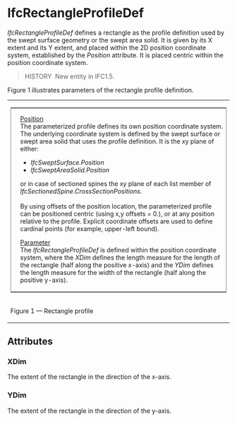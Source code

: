 # IfcRectangleProfileDef

_IfcRectangleProfileDef_ defines a rectangle as the profile definition used by the swept surface geometry or the swept area solid. It is given by its X extent and its Y extent, and placed within the 2D position coordinate system, established by the _Position_ attribute. It is placed centric within the position coordinate system.

> HISTORY&nbsp; New entity in IFC1.5.

Figure 1 illustrates parameters of the rectangle profile definition.

<table><tr><td>
<table frame="border" width="100%">
  <tbody>
    <tr>
      <td width="420"><img src="../../../../figures/ifcrectangleprofiledef-layout1.gif" alt="rectangle profile" border="0" height="300" width="400"></td>
      <td align="left" valign="top" width="100%">
      <p><u>Position</u>
      <br>
The parameterized profile defines its own position coordinate system.
The underlying
coordinate system is defined by the swept surface or swept area solid
that uses the profile definition. It is the xy plane of either: </p>
      <ul>
        <li style="font-style: italic;">IfcSweptSurface.Position</li>
        <li style="font-style: italic;">IfcSweptAreaSolid.Position</li>
      </ul>
or in case of sectioned spines the xy plane of each list member of <span style="font-style: italic;">IfcSectionedSpine.CrossSectionPositions.</span>
      <br>
      <br>
By using offsets of the position location, the parameterized profile
can be positioned centric (using x,y offsets = 0.), or at any position
relative to the profile. Explicit coordinate offsets are used to define
cardinal points (for example, upper-left bound).
      <p><u>Parameter</u>
      <br>
The <em>IfcRectangleProfileDef</em>
is defined within the position
coordinate system, where the <em>XDim</em>
defines the length measure
for the length of the rectangle (half along the positive x-axis) and
the <em>YDim</em>
defines the length measure for the width of the
rectangle (half along the positive y-axis).</p>
      </td>
    </tr>
  </tbody>
</table>
</td></tr>
<tr><td><p class="figure">Figure 1 &mdash; Rectangle profile</p></td></tr>
</table>

## Attributes

### XDim
The extent of the rectangle in the direction of the x-axis.

### YDim
The extent of the rectangle in the direction of the y-axis.
